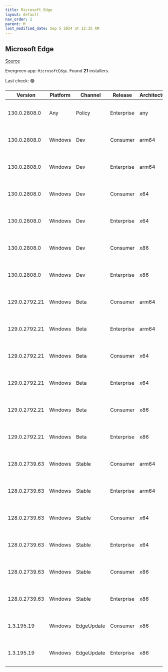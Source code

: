 ```yaml
---
title: Microsoft Edge
layout: default
nav_order: 2
parent: M
last_modified_date: Sep 5 2024 at 12:35 AM
---
```


## Microsoft Edge

[Source](https://www.microsoft.com/edge)

Evergreen app: `MicrosoftEdge`. Found **21** installers.

Last check: 🟢

| Version       | Platform | Channel    | Release    | Architecture | Hash                                                             | URI                                                                                                                                                                                                                                                                                                                      |
| ------------- | -------- | ---------- | ---------- | ------------ | ---------------------------------------------------------------- | ------------------------------------------------------------------------------------------------------------------------------------------------------------------------------------------------------------------------------------------------------------------------------------------------------------------------ |
| 130.0.2808.0  | Any      | Policy     | Enterprise | any          | 3AE0E382C4B23A8A913378EB0C7AA07D17776AF91FD95B914F6106B2B139CDCF | [https://msedge.sf.dl.delivery.mp.microsoft.com/filestreamingservice/files/a47f2ddf-6e96-443e-a418-6fbc62ec9f2d/MicrosoftEdgePolicyTemplates.cab](https://msedge.sf.dl.delivery.mp.microsoft.com/filestreamingservice/files/a47f2ddf-6e96-443e-a418-6fbc62ec9f2d/MicrosoftEdgePolicyTemplates.cab)                       |
| 130.0.2808.0  | Windows  | Dev        | Consumer   | arm64        | B0605DBB7E8CBD97806A0B838F103B241C392DC68E47EB4A3E0E8D976859953D | [https://msedge.sf.dl.delivery.mp.microsoft.com/filestreamingservice/files/56df490e-b1ab-4c4c-8da2-12444b8de2c1/MicrosoftEdgeDevEnterpriseARM64.msi](https://msedge.sf.dl.delivery.mp.microsoft.com/filestreamingservice/files/56df490e-b1ab-4c4c-8da2-12444b8de2c1/MicrosoftEdgeDevEnterpriseARM64.msi)                 |
| 130.0.2808.0  | Windows  | Dev        | Enterprise | arm64        | B0605DBB7E8CBD97806A0B838F103B241C392DC68E47EB4A3E0E8D976859953D | [https://msedge.sf.dl.delivery.mp.microsoft.com/filestreamingservice/files/56df490e-b1ab-4c4c-8da2-12444b8de2c1/MicrosoftEdgeDevEnterpriseARM64.msi](https://msedge.sf.dl.delivery.mp.microsoft.com/filestreamingservice/files/56df490e-b1ab-4c4c-8da2-12444b8de2c1/MicrosoftEdgeDevEnterpriseARM64.msi)                 |
| 130.0.2808.0  | Windows  | Dev        | Consumer   | x64          | 5384C6E6D3A58DC5AA4DDD6033BA771A730DA6D55B2D0AE49FDD6A635C761BC8 | [https://msedge.sf.dl.delivery.mp.microsoft.com/filestreamingservice/files/e009546f-983e-478c-af3e-5727ab59720d/MicrosoftEdgeDevEnterpriseX64.msi](https://msedge.sf.dl.delivery.mp.microsoft.com/filestreamingservice/files/e009546f-983e-478c-af3e-5727ab59720d/MicrosoftEdgeDevEnterpriseX64.msi)                     |
| 130.0.2808.0  | Windows  | Dev        | Enterprise | x64          | 5384C6E6D3A58DC5AA4DDD6033BA771A730DA6D55B2D0AE49FDD6A635C761BC8 | [https://msedge.sf.dl.delivery.mp.microsoft.com/filestreamingservice/files/e009546f-983e-478c-af3e-5727ab59720d/MicrosoftEdgeDevEnterpriseX64.msi](https://msedge.sf.dl.delivery.mp.microsoft.com/filestreamingservice/files/e009546f-983e-478c-af3e-5727ab59720d/MicrosoftEdgeDevEnterpriseX64.msi)                     |
| 130.0.2808.0  | Windows  | Dev        | Consumer   | x86          | 6BB1781027F7EBBB201F51CDDF2AD19EA333F80049461A8A0AC5831A584E1189 | [https://msedge.sf.dl.delivery.mp.microsoft.com/filestreamingservice/files/097678e2-3bcb-471a-87af-a001a9393caa/MicrosoftEdgeDevEnterpriseX86.msi](https://msedge.sf.dl.delivery.mp.microsoft.com/filestreamingservice/files/097678e2-3bcb-471a-87af-a001a9393caa/MicrosoftEdgeDevEnterpriseX86.msi)                     |
| 130.0.2808.0  | Windows  | Dev        | Enterprise | x86          | 6BB1781027F7EBBB201F51CDDF2AD19EA333F80049461A8A0AC5831A584E1189 | [https://msedge.sf.dl.delivery.mp.microsoft.com/filestreamingservice/files/097678e2-3bcb-471a-87af-a001a9393caa/MicrosoftEdgeDevEnterpriseX86.msi](https://msedge.sf.dl.delivery.mp.microsoft.com/filestreamingservice/files/097678e2-3bcb-471a-87af-a001a9393caa/MicrosoftEdgeDevEnterpriseX86.msi)                     |
| 129.0.2792.21 | Windows  | Beta       | Consumer   | arm64        | BB22F31D7E4BAA6CED5A98A19F926D590E951139DA977C7F90CE08CFC3A868E7 | [https://msedge.sf.dl.delivery.mp.microsoft.com/filestreamingservice/files/7406e69c-b8a3-438e-9c5a-5b980118dd02/MicrosoftEdgeBetaEnterpriseARM64.msi](https://msedge.sf.dl.delivery.mp.microsoft.com/filestreamingservice/files/7406e69c-b8a3-438e-9c5a-5b980118dd02/MicrosoftEdgeBetaEnterpriseARM64.msi)               |
| 129.0.2792.21 | Windows  | Beta       | Enterprise | arm64        | BB22F31D7E4BAA6CED5A98A19F926D590E951139DA977C7F90CE08CFC3A868E7 | [https://msedge.sf.dl.delivery.mp.microsoft.com/filestreamingservice/files/7406e69c-b8a3-438e-9c5a-5b980118dd02/MicrosoftEdgeBetaEnterpriseARM64.msi](https://msedge.sf.dl.delivery.mp.microsoft.com/filestreamingservice/files/7406e69c-b8a3-438e-9c5a-5b980118dd02/MicrosoftEdgeBetaEnterpriseARM64.msi)               |
| 129.0.2792.21 | Windows  | Beta       | Consumer   | x64          | 60A843DE8AE951F853B3527053F046644BE4F6F8AFE1ADB8747C12CF0B6CC194 | [https://msedge.sf.dl.delivery.mp.microsoft.com/filestreamingservice/files/e66ad919-90fa-442e-959c-e694f8ed6fdb/MicrosoftEdgeBetaEnterpriseX64.msi](https://msedge.sf.dl.delivery.mp.microsoft.com/filestreamingservice/files/e66ad919-90fa-442e-959c-e694f8ed6fdb/MicrosoftEdgeBetaEnterpriseX64.msi)                   |
| 129.0.2792.21 | Windows  | Beta       | Enterprise | x64          | 60A843DE8AE951F853B3527053F046644BE4F6F8AFE1ADB8747C12CF0B6CC194 | [https://msedge.sf.dl.delivery.mp.microsoft.com/filestreamingservice/files/e66ad919-90fa-442e-959c-e694f8ed6fdb/MicrosoftEdgeBetaEnterpriseX64.msi](https://msedge.sf.dl.delivery.mp.microsoft.com/filestreamingservice/files/e66ad919-90fa-442e-959c-e694f8ed6fdb/MicrosoftEdgeBetaEnterpriseX64.msi)                   |
| 129.0.2792.21 | Windows  | Beta       | Consumer   | x86          | 5E71FF429F0D1F54108B454231630C59B3640B4B84386EA3A8F702C319417E42 | [https://msedge.sf.dl.delivery.mp.microsoft.com/filestreamingservice/files/2450541e-fb6e-4375-9db7-39eabf55907c/MicrosoftEdgeBetaEnterpriseX86.msi](https://msedge.sf.dl.delivery.mp.microsoft.com/filestreamingservice/files/2450541e-fb6e-4375-9db7-39eabf55907c/MicrosoftEdgeBetaEnterpriseX86.msi)                   |
| 129.0.2792.21 | Windows  | Beta       | Enterprise | x86          | 5E71FF429F0D1F54108B454231630C59B3640B4B84386EA3A8F702C319417E42 | [https://msedge.sf.dl.delivery.mp.microsoft.com/filestreamingservice/files/2450541e-fb6e-4375-9db7-39eabf55907c/MicrosoftEdgeBetaEnterpriseX86.msi](https://msedge.sf.dl.delivery.mp.microsoft.com/filestreamingservice/files/2450541e-fb6e-4375-9db7-39eabf55907c/MicrosoftEdgeBetaEnterpriseX86.msi)                   |
| 128.0.2739.63 | Windows  | Stable     | Consumer   | arm64        | 9698968D5DE6A945A07BFB387B842FD56BA056875747AC6D2249920891712D35 | [https://msedge.sf.dl.delivery.mp.microsoft.com/filestreamingservice/files/1e2af121-55fa-46c1-b446-a377ea47028c/MicrosoftEdgeEnterpriseARM64.msi](https://msedge.sf.dl.delivery.mp.microsoft.com/filestreamingservice/files/1e2af121-55fa-46c1-b446-a377ea47028c/MicrosoftEdgeEnterpriseARM64.msi)                       |
| 128.0.2739.63 | Windows  | Stable     | Enterprise | arm64        | 9698968D5DE6A945A07BFB387B842FD56BA056875747AC6D2249920891712D35 | [https://msedge.sf.dl.delivery.mp.microsoft.com/filestreamingservice/files/1e2af121-55fa-46c1-b446-a377ea47028c/MicrosoftEdgeEnterpriseARM64.msi](https://msedge.sf.dl.delivery.mp.microsoft.com/filestreamingservice/files/1e2af121-55fa-46c1-b446-a377ea47028c/MicrosoftEdgeEnterpriseARM64.msi)                       |
| 128.0.2739.63 | Windows  | Stable     | Consumer   | x64          | B693CC34EB10FC63AEB3D8C65B1AA3F023DE84754770E3B692F95DCA3A14D792 | [https://msedge.sf.dl.delivery.mp.microsoft.com/filestreamingservice/files/9d0afcd9-673f-4473-8ca1-3e8343752d19/MicrosoftEdgeEnterpriseX64.msi](https://msedge.sf.dl.delivery.mp.microsoft.com/filestreamingservice/files/9d0afcd9-673f-4473-8ca1-3e8343752d19/MicrosoftEdgeEnterpriseX64.msi)                           |
| 128.0.2739.63 | Windows  | Stable     | Enterprise | x64          | B693CC34EB10FC63AEB3D8C65B1AA3F023DE84754770E3B692F95DCA3A14D792 | [https://msedge.sf.dl.delivery.mp.microsoft.com/filestreamingservice/files/9d0afcd9-673f-4473-8ca1-3e8343752d19/MicrosoftEdgeEnterpriseX64.msi](https://msedge.sf.dl.delivery.mp.microsoft.com/filestreamingservice/files/9d0afcd9-673f-4473-8ca1-3e8343752d19/MicrosoftEdgeEnterpriseX64.msi)                           |
| 128.0.2739.63 | Windows  | Stable     | Consumer   | x86          | 3108376BCC5F3211E7AA30FF7E67066FAE95C8A5155BBB99863B0D0838AF0990 | [https://msedge.sf.dl.delivery.mp.microsoft.com/filestreamingservice/files/966c77a9-8e73-459a-afcc-8d3c18a0c141/MicrosoftEdgeEnterpriseX86.msi](https://msedge.sf.dl.delivery.mp.microsoft.com/filestreamingservice/files/966c77a9-8e73-459a-afcc-8d3c18a0c141/MicrosoftEdgeEnterpriseX86.msi)                           |
| 128.0.2739.63 | Windows  | Stable     | Enterprise | x86          | 3108376BCC5F3211E7AA30FF7E67066FAE95C8A5155BBB99863B0D0838AF0990 | [https://msedge.sf.dl.delivery.mp.microsoft.com/filestreamingservice/files/966c77a9-8e73-459a-afcc-8d3c18a0c141/MicrosoftEdgeEnterpriseX86.msi](https://msedge.sf.dl.delivery.mp.microsoft.com/filestreamingservice/files/966c77a9-8e73-459a-afcc-8d3c18a0c141/MicrosoftEdgeEnterpriseX86.msi)                           |
| 1.3.195.19    | Windows  | EdgeUpdate | Consumer   | x86          | 07F829C35F0FA4B2352B947CA0764093E0A06EBC8EB759DC912360EC69D5EE07 | [https://msedge.sf.dl.delivery.mp.microsoft.com/filestreamingservice/files/ae5873a7-256b-4ecf-a5dd-38ed33f0fece/MicrosoftEdgeUpdateSetup_X86_1.3.195.19.exe](https://msedge.sf.dl.delivery.mp.microsoft.com/filestreamingservice/files/ae5873a7-256b-4ecf-a5dd-38ed33f0fece/MicrosoftEdgeUpdateSetup_X86_1.3.195.19.exe) |
| 1.3.195.19    | Windows  | EdgeUpdate | Enterprise | x86          | 07F829C35F0FA4B2352B947CA0764093E0A06EBC8EB759DC912360EC69D5EE07 | [https://msedge.sf.dl.delivery.mp.microsoft.com/filestreamingservice/files/ae5873a7-256b-4ecf-a5dd-38ed33f0fece/MicrosoftEdgeUpdateSetup_X86_1.3.195.19.exe](https://msedge.sf.dl.delivery.mp.microsoft.com/filestreamingservice/files/ae5873a7-256b-4ecf-a5dd-38ed33f0fece/MicrosoftEdgeUpdateSetup_X86_1.3.195.19.exe) |
